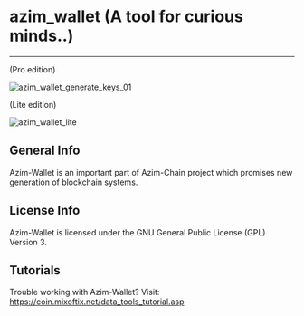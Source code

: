 # azim_wallet (A tool for curious minds..)
--------------------------
(Pro edition)

![azim_wallet_generate_keys_01](https://github.com/user-attachments/assets/10d626d8-0477-40c7-8fa0-adb8bb387fe3)

(Lite edition)

![azim_wallet_lite](https://github.com/user-attachments/assets/c557d1ee-3bd3-4f4e-bdef-552c7420e348)

General Info
--------------------------
Azim-Wallet is an important part of Azim-Chain project which promises new generation of blockchain systems.

License Info
--------------------------
Azim-Wallet is licensed under the GNU General Public License (GPL) Version 3. 

Tutorials
--------------------------
Trouble working with Azim-Wallet?
Visit: https://coin.mixoftix.net/data_tools_tutorial.asp
